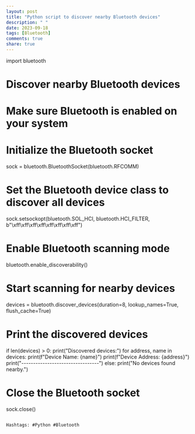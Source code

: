 ```yaml
---
layout: post
title: "Python script to discover nearby Bluetooth devices"
description: " "
date: 2023-09-18
tags: [Bluetooth]
comments: true
share: true
---
```

import bluetooth

# Discover nearby Bluetooth devices
# Make sure Bluetooth is enabled on your system

# Initialize the Bluetooth socket
sock = bluetooth.BluetoothSocket(bluetooth.RFCOMM)

# Set the Bluetooth device class to discover all devices
sock.setsockopt(bluetooth.SOL_HCI, bluetooth.HCI_FILTER, b"\xff\xff\xff\xff\xff\xff\xff\xff")

# Enable Bluetooth scanning mode
bluetooth.enable_discoverability()

# Start scanning for nearby devices
devices = bluetooth.discover_devices(duration=8, lookup_names=True, flush_cache=True)

# Print the discovered devices
if len(devices) > 0:
    print("Discovered devices:")
    for address, name in devices:
        print(f"Device Name: {name}")
        print(f"Device Address: {address}")
        print("---------------------------------")
else:
    print("No devices found nearby.")

# Close the Bluetooth socket
sock.close()
```

Hashtags: #Python #Bluetooth